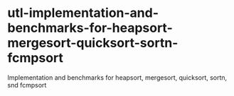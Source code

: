 # utl-implementation-and-benchmarks-for-heapsort-mergesort-quicksort-sortn-fcmpsort
Implementation and benchmarks for heapsort, mergesort, quicksort, sortn, snd fcmpsort 
